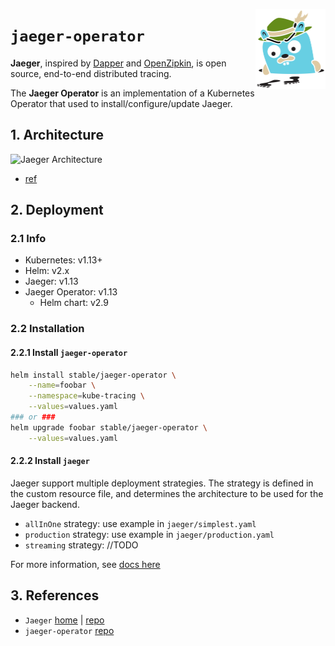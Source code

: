 <img src="https://github.com/cncf/artwork/raw/master/projects/jaeger/icon/color/jaeger-icon-color.svg?sanitize=true"
    alt="jaeger logo"
    align="right" height="128"/>


`jaeger-operator`
=================
**Jaeger**, inspired by [Dapper](https://research.google.com/pubs/pub36356.html) and [OpenZipkin](https://zipkin.io/), is open source, end-to-end distributed tracing.

The **Jaeger Operator** is an implementation of a Kubernetes Operator that used to install/configure/update Jaeger.

## 1. Architecture
![Jaeger Architecture](https://jaegertracing.io/img/architecture-v1.png)
* [ref](https://jaegertracing.io/docs/architecture/)

## 2. Deployment
### 2.1 Info
* Kubernetes: v1.13+
* Helm: v2.x
* Jaeger: v1.13
* Jaeger Operator: v1.13
  + Helm chart: v2.9

### 2.2 Installation
#### 2.2.1 Install `jaeger-operator`
```bash
helm install stable/jaeger-operator \
    --name=foobar \
    --namespace=kube-tracing \
    --values=values.yaml
### or ###
helm upgrade foobar stable/jaeger-operator \
    --values=values.yaml
```

#### 2.2.2 Install `jaeger`
Jaeger support multiple deployment strategies. The strategy is defined in the custom resource file, and determines the architecture to be used for the Jaeger backend.
* `allInOne` strategy: use example in `jaeger/simplest.yaml`
* `production` strategy: use example in `jaeger/production.yaml`
* `streaming` strategy: //TODO

For more information, see [docs here](https://jaegertracing.io/docs/1.14/deployment/)

## 3. References
* `Jaeger` [home](https://jaegertracing.io) | [repo](https://github.com/jaegertracing/jaeger)
* `jaeger-operator` [repo](https://github.com/jaegertracing/jaeger-operator)
